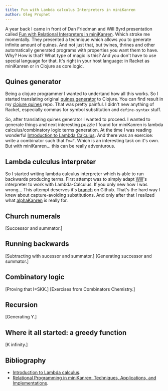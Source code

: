 ```yaml
---
title: Fun with Lambda calculus Interpreters in miniKanren
author: Oleg Prophet
---
```


A year back I came in front of Dan Friedman and Will Byrd presentation called [Fun with Relational Interpreters in miniKanren](http://2013.flatmap.no/danwill.html). Which stroke me momentally. They presented a technique which allows you to generate infinite amount of quines. And not just that, but twines, thrines and other automatically generated programs with properties you want them to have. Why? How is that? What type of magic is this? And you don't have to use special language for that. It's right in your host language: in Racket as miniKanren or in Clojure as core.logic.

Quines generator
----------------
Being a clojure programmer I wanted to undertand how all this works. So I started translating original [quines generator](https://github.com/webyrd/quines) to Clojure. You can find result in my [clojure quines](https://github.com/Oregu/clj-quines) repo. That was pretty painful. I didn't new anything of Racket, especially commas for symbol substitution and `define-syntax` stuff.

So, after translating quines generator I wanted to proceed. I wanted to generate things and next interesting puzzle I found for miniKanren is lambda calculus/combinatory logic terms generation. At the time I was reading wonderful [Introduction to Lambda Calculus](http://www.cse.chalmers.se/research/group/logic/TypesSS05/Extra/geuvers.pdf). And there was an exercise: write a combinator such that `Fx=F`. Which is an interesting task on it's own. But with miniKanren… this can be really adventurous.

Lambda culculus interpreter
---------------------------
So I started writing lambda culculus interpreter which is able to run backwards producing terms. First attempt was to simply adapt [Will](https://github.com/webyrd)'s interpreter to work with Lambda-Calculus. If you only new how I was wrong… This attempt deserves it's [branch](https://github.com/Oregu/untyped/tree/naive) on Github. That's the hard way I knew about capture-avoiding substitutions. And only after that I realized what [alphaKanren](https://github.com/webyrd/alphaKanren) is really for.

Church numerals
---------------
[Successor and summator.]

Running backwards
-----------------
[Subtracting with sucessor and summator.]
[Generating successor and summator.]

Combinatory logic
-----------------
[Proving that I=SKK.]
[Exercises from Combinators Chemistry.]

Recursion
---------
[Generating Y.]

Where it all started: a greedy function
---------------------------------------
[K infinity.]

Bibliography
------------
- [Introduction to Lambda calculus](http://www.cse.chalmers.se/research/group/logic/TypesSS05/Extra/geuvers.pdf).
- [Relational Programming in miniKanren: Techniques, Applications, and Implementations](http://gradworks.umi.com/3380156.pdf).
